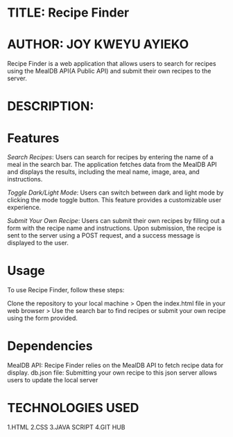 # TITLE: Recipe Finder

# AUTHOR: JOY KWEYU AYIEKO

Recipe Finder is a web application that allows users to search for recipes using the MealDB API(A Public API) and submit their own recipes to the server.

# DESCRIPTION:
  # Features
*Search Recipes*: Users can search for recipes by entering the name of a meal in the search bar. The application fetches data from the MealDB API and displays the results, including the meal name, image, area, and instructions.

*Toggle Dark/Light Mode*: Users can switch between dark and light mode by clicking the mode toggle button. This feature provides a customizable user experience.

*Submit Your Own Recipe*: Users can submit their own recipes by filling out a form with the recipe name and instructions. Upon submission, the recipe is sent to the server using a POST request, and a success message is displayed to the user.

  # Usage
To use Recipe Finder, follow these steps:

Clone the repository to your local machine >
Open the index.html file in your web browser >
Use the search bar to find recipes or submit your own recipe using the form provided.
  # Dependencies
MealDB API: Recipe Finder relies on the MealDB API to fetch recipe data for display.
db.json file: Submitting your own recipe to this json server allows users to update the local server

# TECHNOLOGIES USED
1.HTML
2.CSS
3.JAVA SCRIPT
4.GIT HUB

